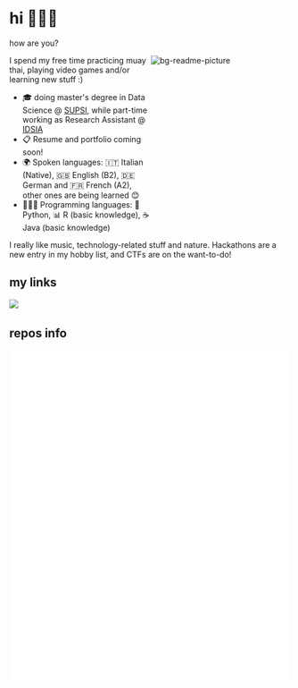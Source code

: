 # hi 🙋🏻‍♂️
how are you?


<img src="https://media.giphy.com/media/yALcFbrKshfoY/giphy.gif" align="right" alt="bg-readme-picture" width="250" height="285" > <!-- totoro /-->
<!--img src="https://media.tenor.com/mTj_CD3YTNAAAAAi/breakdown-white.gif" align="right" alt="bg-readme-picture" /--> <!-- crazyman throwing fist at floor /-->
<!--img src="https://media.tenor.com/jP0qr_Ha7_MAAAAi/darksouls-knight.gif" align="right" alt="bg-readme-picture" /--> <!-- ds fiery knight /-->

I spend my free time practicing muay thai, playing video games and/or learning new stuff :)

- 🎓 doing master's degree in Data Science @ [SUPSI][uni], while part-time working as Research Assistant @ [IDSIA][idsia]
- 📋 Resume and portfolio coming soon!
- 🌍 Spoken languages:  🇮🇹 Italian (Native), 🇬🇧 English (B2), 🇩🇪 German and 🇫🇷 French (A2), other ones are being learned 😊
- 👨🏻‍💻 Programming languages: 🐍 Python, 📊 R (basic knowledge), ☕️ Java (basic knowledge)

I really like music, technology-related stuff and nature. Hackathons are a new entry in my hobby list, and CTFs are on the want-to-do!

## my links
<a href="https://www.linkedin.com/in/christian-berchtold/">
    <img src="https://img.shields.io/badge/-Christian_Berchtold-blue?style=flat-square&logo=Linkedin&logoColor=white" />
</a>
<!--a href="https://steamcommunity.com/id/spectatormain">
    <img src="https://img.shields.io/badge/-SpectatorMain-1b2838?style=flat-square&logo=Steam&logoColor=white" />
</a-->


## repos info
<a href="https://github.com/rahul-jha98/github-stats-transparent">

![](https://raw.githubusercontent.com/k0ruy/github-stats-transparent/output/generated/overview.svg)
![](https://raw.githubusercontent.com/k0ruy/github-stats-transparent/output/generated/languages.svg)

</a>


[uni]: https://www.supsi.ch
[idsia]: https://www.idsia.usi-supsi.ch
